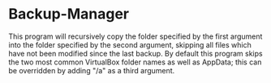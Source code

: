 Backup-Manager
==============
This program will recursively copy the folder specified by the first argument
into the folder specified by the second argument, skipping all files which have
not been modified since the last backup. By default this program skips the two
most common VirtualBox folder names as well as AppData; this can be overridden
by adding "/a" as a third argument.
